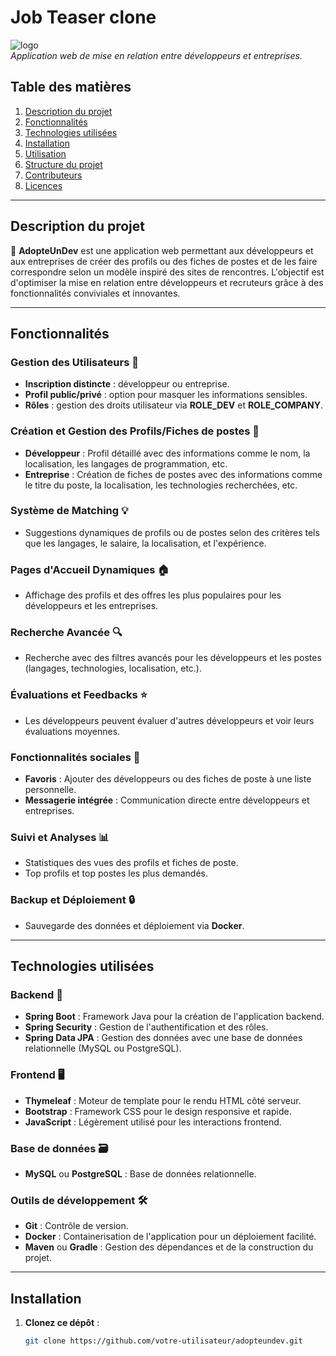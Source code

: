 # Job Teaser clone

![logo](https://via.placeholder.com/150)  
*Application web de mise en relation entre développeurs et entreprises.*

## Table des matières
1. [Description du projet](#description-du-projet)
2. [Fonctionnalités](#fonctionnalités)
3. [Technologies utilisées](#technologies-utilisées)
4. [Installation](#installation)
5. [Utilisation](#utilisation)
6. [Structure du projet](#structure-du-projet)
7. [Contributeurs](#contributeurs)
8. [Licences](#licences)

---

## Description du projet

🔗 **AdopteUnDev** est une application web permettant aux développeurs et aux entreprises de créer des profils ou des fiches de postes et de les faire correspondre selon un modèle inspiré des sites de rencontres. L'objectif est d'optimiser la mise en relation entre développeurs et recruteurs grâce à des fonctionnalités conviviales et innovantes.

---

## Fonctionnalités

### Gestion des Utilisateurs 👤
- **Inscription distincte** : développeur ou entreprise.
- **Profil public/privé** : option pour masquer les informations sensibles.
- **Rôles** : gestion des droits utilisateur via **ROLE_DEV** et **ROLE_COMPANY**.

### Création et Gestion des Profils/Fiches de postes 📝
- **Développeur** : Profil détaillé avec des informations comme le nom, la localisation, les langages de programmation, etc.
- **Entreprise** : Création de fiches de postes avec des informations comme le titre du poste, la localisation, les technologies recherchées, etc.

### Système de Matching 💡
- Suggestions dynamiques de profils ou de postes selon des critères tels que les langages, le salaire, la localisation, et l'expérience.

### Pages d'Accueil Dynamiques 🏠
- Affichage des profils et des offres les plus populaires pour les développeurs et les entreprises.

### Recherche Avancée 🔍
- Recherche avec des filtres avancés pour les développeurs et les postes (langages, technologies, localisation, etc.).

### Évaluations et Feedbacks ⭐
- Les développeurs peuvent évaluer d'autres développeurs et voir leurs évaluations moyennes.

### Fonctionnalités sociales 💬
- **Favoris** : Ajouter des développeurs ou des fiches de poste à une liste personnelle.
- **Messagerie intégrée** : Communication directe entre développeurs et entreprises.

### Suivi et Analyses 📊
- Statistiques des vues des profils et fiches de poste.
- Top profils et top postes les plus demandés.

### Backup et Déploiement 🔒
- Sauvegarde des données et déploiement via **Docker**.

---

## Technologies utilisées

### Backend 🚀
- **Spring Boot** : Framework Java pour la création de l'application backend.
- **Spring Security** : Gestion de l'authentification et des rôles.
- **Spring Data JPA** : Gestion des données avec une base de données relationnelle (MySQL ou PostgreSQL).

### Frontend 🖥️
- **Thymeleaf** : Moteur de template pour le rendu HTML côté serveur.
- **Bootstrap** : Framework CSS pour le design responsive et rapide.
- **JavaScript** : Légèrement utilisé pour les interactions frontend.

### Base de données 🗃️
- **MySQL** ou **PostgreSQL** : Base de données relationnelle.

### Outils de développement 🛠️
- **Git** : Contrôle de version.
- **Docker** : Containerisation de l'application pour un déploiement facilité.
- **Maven** ou **Gradle** : Gestion des dépendances et de la construction du projet.

---

## Installation

1. **Clonez ce dépôt** :
   ```bash
   git clone https://github.com/votre-utilisateur/adopteundev.git
